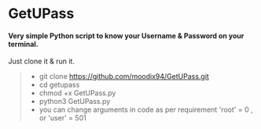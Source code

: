 # GetUPass

#### Very simple Python script to know your Username & Password on your terminal.

Just clone it & run it.
>
>* git clone https://github.com/moodix94/GetUPass.git
>* cd getupass
>* chmod +x GetUPass.py
>* python3 GetUPass.py
>* you can change arguments in code as per requirement 'root' = 0 , or 'user' = 501
